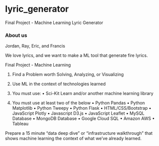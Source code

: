 # lyric_generator
Final Project - Machine Learning Lyric Generator

### About us
Jordan, Ray, Eric, and Francis 

We love lyrics, and we want to make a ML tool that generate fire lyrics.



Final Project - Machine Learning

1. Find a Problem worth Solving, Analyzing, or Visualizing

2. Use ML in the context of technologies learned

3. You must use:
	• Sci-Kit Learn and/or another machine learning library
	
4. You must use at least two of the below
	• Python Pandas
	• Python Matplotlib
	• Python Tweepy
	• Python Flask
	• HTML/CSS/Bootstrap
	• JavaScript Plotly
	• Javascript D3.js
	• JavaScript Leaflet
	• MySQL Database
	• MongoDB Database
	• Google Cloud SQL
	• Amazon AWS
	• Tableau

Prepare a 15 minute “data deep dive” or “infrastructure walkthrough” that shows machine learning the context of what we’ve already learned.
